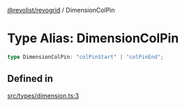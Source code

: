 [@revolist/revogrid](README.md) / DimensionColPin

# Type Alias: DimensionColPin

```ts
type DimensionColPin: "colPinStart" | "colPinEnd";
```

## Defined in

[src/types/dimension.ts:3](https://github.com/revolist/revogrid/blob/97bf2134af01be0f2e3e5ac6768e7a2e7070a947/src/types/dimension.ts#L3)
